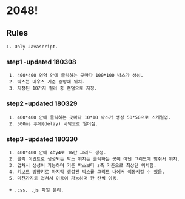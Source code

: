 # 2048!

## Rules

    1. Only Javascript.

### step1 -updated 180308
     
     1. 400*400 영역 안에 클릭하는 곳마다 100*100 박스가 생성.
     2. 박스는 마우스 기준 중앙에 위치.
     3. 지정된 10가지 컬러 중 랜덤으로 지정. 

### step2 -updated 180329

     1. 400*400 안에 클릭하는 곳마다 10*10 박스가 생성 50*50으로 스케일업. 
     2. 500ms 후에(delay) 바닥으로 떨어짐. 

### step3 -updated 180330

     1. 400*400 안에 4by4로 16칸 그리드 생성.
     2. 클릭 이벤트로 생성되는 박스 위치는 클릭하는 곳이 아닌 그리드에 맞춰서 위치. 
     3. 겹쳐서 생성이 가능하며 기존 박스보다 z축 기준으로 최상단 위치함. 
     4. 키보드 방향키로 마지막 생성된 박스를 그리드 내에서 이동시킬 수 있음.
     5. 마찬가지로 겹쳐서 이동이 가능하며 한 칸씩 이동.  

     + .css, .js 파일 분리.
